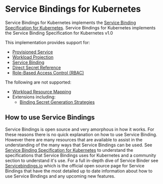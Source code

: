 # Service Bindings for Kubernetes

Service Bindings for Kubernetes implements the
[Service Binding Specification for Kubernetes](https://github.com/k8s-service-bindings/spec).
Service Bindings for Kubernetes implements the Service Binding Specification for Kubernetes v1.0

This implementation provides support for:

- [Provisioned Service](https://github.com/k8s-service-bindings/spec/tree/12a9f2e376c50f051cc9aa913443bdecb0a24a01#provisioned-service)
- [Workload Projection](https://github.com/k8s-service-bindings/spec/tree/12a9f2e376c50f051cc9aa913443bdecb0a24a01#workload-projection)
- [Service Binding](https://github.com/k8s-service-bindings/spec/tree/12a9f2e376c50f051cc9aa913443bdecb0a24a01#service-binding)
- [Direct Secret Reference](https://github.com/k8s-service-bindings/spec/tree/12a9f2e376c50f051cc9aa913443bdecb0a24a01#direct-secret-reference)
- [Role-Based Access Control (RBAC)](https://github.com/k8s-service-bindings/spec/tree/12a9f2e376c50f051cc9aa913443bdecb0a24a01#role-based-access-control-rbac)

The following are not supported:

- [Workload Resource Mapping](https://github.com/k8s-service-bindings/spec/tree/12a9f2e376c50f051cc9aa913443bdecb0a24a01#workload-resource-mapping)
- Extensions including:
  - [Binding Secret Generation Strategies](https://github.com/k8s-service-bindings/spec/tree/12a9f2e376c50f051cc9aa913443bdecb0a24a01#binding-secret-generation-strategies)

## How to use Service Bindings

Service Bindings is open source and very amorphous in how it works. For these reasons there is no
quick explanation on how to use Service Binding. However there are many resources that are
available to assist in the understanding of the many ways that Service Bindings can be used. See [Service Binding Specification for Kubernetes](https://github.com/servicebinding/spec)
to understand the specifications that Service Bindings uses for Kubernetes and a community section
to understand it's use. For a full in-depth dive of Service Binder see
[Servicebindings.io](https://servicebinding.io/) which is the official open source page for Service
Bindings that have the most detailed up to date information about how to use Service Bindings and any upcoming new features.